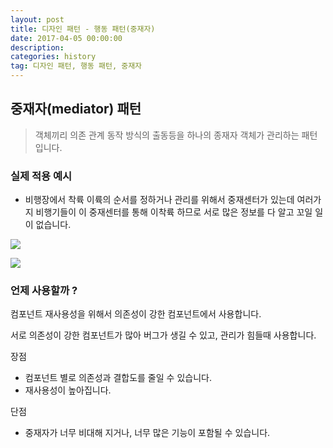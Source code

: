 ```yaml
---
layout: post
title: 디자인 패턴 - 행동 패턴(중재자)
date: 2017-04-05 00:00:00
description:
categories: history
tag: 디자인 패턴, 행동 패턴, 중재자
---
```


## 중재자(mediator) 패턴

> 객체끼리 의존 관계 동작 방식의 출동등을 하나의 종재자 객체가 관리하는 패턴입니다.

### 실제 적용 예시

- 비행장에서 착륙 이륙의 순서를 정하거나 관리를 위해서 중재센터가 있는데 여러가지 비행기들이 이 중재센터를 통해 이착륙 하므로 서로 많은 정보를 다 알고 꼬일 일이 없습니다.

![](https://refactoring.guru/images/patterns/diagrams/mediator/solution1-ko-2x.png?id=4939b88241f68be398795bb552f02ca1)

![](https://refactoring.guru/images/patterns/diagrams/mediator/example-2x.png?id=02064e5a7c4f065f806747e1b04ac1b0)

### 언제 사용할까 ?

컴포넌트 재사용성을 위해서 의존성이 강한 컴포넌트에서 사용합니다.

서로 의존성이 강한 컴포넌트가 많아 버그가 생길 수 있고, 관리가 힘들때 사용합니다.

장점

- 컴포넌트 별로 의존성과 결합도를 줄일 수 있습니다.
- 재사용성이 높아집니다.

단점

- 중재자가 너무 비대해 지거나, 너무 많은 기능이 포함될 수 있습니다.
